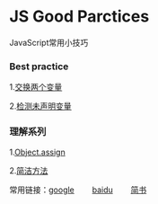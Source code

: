 # JS Good Parctices

JavaScript常用小技巧



### Best practice

1.[交换两个变量][4]

2.[检测未声明变量][7]



### 理解系列

1.[Object.assign][5]

2.[简洁方法][6]









常用链接：[google][2] &emsp;&emsp;[baidu][1] &emsp;&emsp;[简书][3]



[1]: https://www.baidu.com/
[2]:https://www.google.com/
[3]:https://www.jianshu.com/u/38cda4df3e4c
[4]:https://github.com/shuzewu/JS-Good-Practices/blob/master/JS/%E6%9C%80%E4%BD%B3%E5%AE%9E%E8%B7%B5/%E4%BA%A4%E6%8D%A2%E4%B8%A4%E4%B8%AA%E5%8F%98%E9%87%8F.md
[5]:https://github.com/shuzewu/JS-Good-Practices/blob/master/JS/API%20%E4%BB%8B%E7%BB%8D/Object.assign.md
[6]: https://github.com/shuzewu/JS-Good-Practices/blob/master/JS/API%20%E4%BB%8B%E7%BB%8D/%E7%AE%80%E6%B4%81%E6%96%B9%E6%B3%95.md
[7]:https://github.com/shuzewu/JS-Good-Practices/blob/master/JS/%E6%9C%80%E4%BD%B3%E5%AE%9E%E8%B7%B5/%E6%A3%80%E6%B5%8B%E6%9C%AA%E5%A3%B0%E6%98%8E%E5%8F%98%E9%87%8F.md

